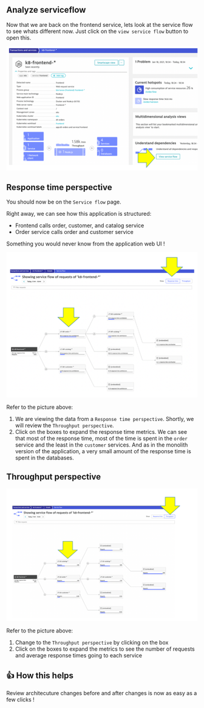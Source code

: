 ## Analyze serviceflow

Now that we are back on the frontend service, lets look at the service flow to see whats different now.  Just click on the `view service flow` button to open this.

![image](../../../assets/images/lab2-k8-frontend-serviceflow.png)

## Response time perspective

You should now be on the `Service flow` page.

Right away, we can see how this application is structured:  

* Frontend calls order, customer, and catalog service
* Order service calls order and customer service

Something you would never know from the application web UI !

![image](../../../assets/images/lab2-service-flow.png)

Refer to the picture above:

1. We are viewing the data from a `Response time perspective`. Shortly, we will review the `Throughput perspective`.
1. Click on the boxes to expand the response time metrics. We can see that most of the response time, most of the time is spent in the `order` service and the least in the `customer` services.  And as in the monolith version of the application, a very small amount of the response time is spent in the databases. 

## Throughput perspective

![image](../../../assets/images/lab2-service-flow-tp.png)

Refer to the picture above:

1. Change to the `Throughput perspective` by clicking on the box
1. Click on the boxes to expand the metrics to see the number of requests and average response times going to each service

## 👍 How this helps

Review architecuture changes before and after changes is now as easy as a few clicks !
 